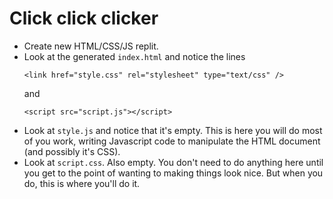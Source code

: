 # Click click clicker

- Create new HTML/CSS/JS replit.
- Look at the generated `index.html` and notice the lines
  ```
  <link href="style.css" rel="stylesheet" type="text/css" />
  ```
  and
  ```
  <script src="script.js"></script>
  ```
- Look at `style.js` and notice that it's empty. This is here you will do most of you work, writing Javascript code to manipulate the HTML document (and possibly it's CSS).
- Look at `script.css`. Also empty. You don't need to do anything here until you get to the point of wanting to making things look nice. But when you do, this is where you'll do it.
